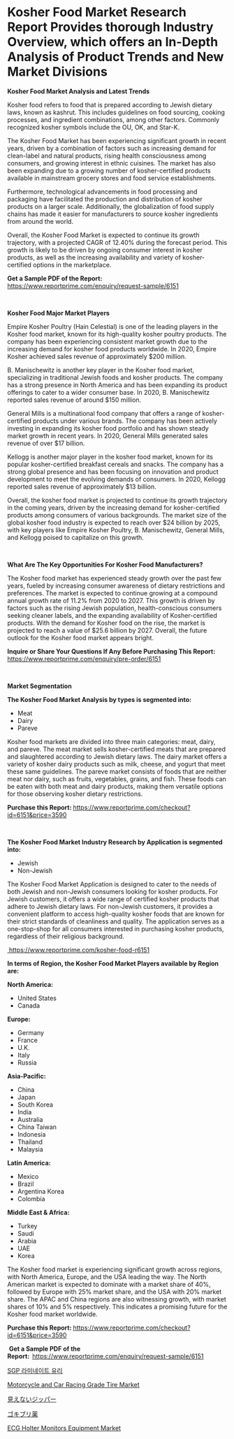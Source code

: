 <p><h1>Kosher Food Market Research Report Provides thorough Industry Overview, which offers an In-Depth Analysis of Product Trends and New Market Divisions</h1></p><p><strong>Kosher Food Market Analysis and Latest Trends</strong></p>
<p><p>Kosher food refers to food that is prepared according to Jewish dietary laws, known as kashrut. This includes guidelines on food sourcing, cooking processes, and ingredient combinations, among other factors. Commonly recognized kosher symbols include the OU, OK, and Star-K.</p><p>The Kosher Food Market has been experiencing significant growth in recent years, driven by a combination of factors such as increasing demand for clean-label and natural products, rising health consciousness among consumers, and growing interest in ethnic cuisines. The market has also been expanding due to a growing number of kosher-certified products available in mainstream grocery stores and food service establishments.</p><p>Furthermore, technological advancements in food processing and packaging have facilitated the production and distribution of kosher products on a larger scale. Additionally, the globalization of food supply chains has made it easier for manufacturers to source kosher ingredients from around the world.</p><p>Overall, the Kosher Food Market is expected to continue its growth trajectory, with a projected CAGR of 12.40% during the forecast period. This growth is likely to be driven by ongoing consumer interest in kosher products, as well as the increasing availability and variety of kosher-certified options in the marketplace.</p></p>
<p><strong>Get a Sample PDF of the Report:&nbsp;</strong> <a href="https://www.reportprime.com/enquiry/request-sample/6151">https://www.reportprime.com/enquiry/request-sample/6151</a></p>
<p>&nbsp;</p>
<p><strong>Kosher Food Major Market Players</strong></p>
<p><p>Empire Kosher Poultry (Hain Celestial) is one of the leading players in the Kosher food market, known for its high-quality kosher poultry products. The company has been experiencing consistent market growth due to the increasing demand for kosher food products worldwide. In 2020, Empire Kosher achieved sales revenue of approximately $200 million.</p><p>B. Manischewitz is another key player in the Kosher food market, specializing in traditional Jewish foods and kosher products. The company has a strong presence in North America and has been expanding its product offerings to cater to a wider consumer base. In 2020, B. Manischewitz reported sales revenue of around $150 million.</p><p>General Mills is a multinational food company that offers a range of kosher-certified products under various brands. The company has been actively investing in expanding its kosher food portfolio and has shown steady market growth in recent years. In 2020, General Mills generated sales revenue of over $17 billion.</p><p>Kellogg is another major player in the kosher food market, known for its popular kosher-certified breakfast cereals and snacks. The company has a strong global presence and has been focusing on innovation and product development to meet the evolving demands of consumers. In 2020, Kellogg reported sales revenue of approximately $13 billion.</p><p>Overall, the kosher food market is projected to continue its growth trajectory in the coming years, driven by the increasing demand for kosher-certified products among consumers of various backgrounds. The market size of the global kosher food industry is expected to reach over $24 billion by 2025, with key players like Empire Kosher Poultry, B. Manischewitz, General Mills, and Kellogg poised to capitalize on this growth.</p></p>
<p>&nbsp;</p>
<p><strong>What Are The Key Opportunities For Kosher Food Manufacturers?</strong></p>
<p><p>The Kosher food market has experienced steady growth over the past few years, fueled by increasing consumer awareness of dietary restrictions and preferences. The market is expected to continue growing at a compound annual growth rate of 11.2% from 2020 to 2027. This growth is driven by factors such as the rising Jewish population, health-conscious consumers seeking cleaner labels, and the expanding availability of Kosher-certified products. With the demand for Kosher food on the rise, the market is projected to reach a value of $25.6 billion by 2027. Overall, the future outlook for the Kosher food market appears bright.</p></p>
<p><strong>Inquire or Share Your Questions If Any Before Purchasing This Report:</strong> <a href="https://www.reportprime.com/enquiry/pre-order/6151">https://www.reportprime.com/enquiry/pre-order/6151</a></p>
<p>&nbsp;</p>
<p><strong>Market Segmentation</strong></p>
<p><strong>The Kosher Food Market Analysis by types is segmented into:</strong></p>
<p><ul><li>Meat</li><li>Dairy</li><li>Pareve</li></ul></p>
<p><p>Kosher food markets are divided into three main categories: meat, dairy, and pareve. The meat market sells kosher-certified meats that are prepared and slaughtered according to Jewish dietary laws. The dairy market offers a variety of kosher dairy products such as milk, cheese, and yogurt that meet these same guidelines. The pareve market consists of foods that are neither meat nor dairy, such as fruits, vegetables, grains, and fish. These foods can be eaten with both meat and dairy products, making them versatile options for those observing kosher dietary restrictions.</p></p>
<p><strong>Purchase this Report:&nbsp;</strong><a href="https://www.reportprime.com/checkout?id=6151&price=3590">https://www.reportprime.com/checkout?id=6151&price=3590</a></p>
<p>&nbsp;</p>
<p><strong>The Kosher Food Market Industry Research by Application is segmented into:</strong></p>
<p><ul><li>Jewish</li><li>Non-Jewish</li></ul></p>
<p><p>The Kosher Food Market Application is designed to cater to the needs of both Jewish and non-Jewish consumers looking for kosher products. For Jewish customers, it offers a wide range of certified kosher products that adhere to Jewish dietary laws. For non-Jewish customers, it provides a convenient platform to access high-quality kosher foods that are known for their strict standards of cleanliness and quality. The application serves as a one-stop-shop for all consumers interested in purchasing kosher products, regardless of their religious background.</p></p>
<p><a href="https://www.reportprime.com/kosher-food-r6151">&nbsp;https://www.reportprime.com/kosher-food-r6151</a></p>
<p><strong>In terms of Region, the Kosher Food Market Players available by Region are:</strong></p>
<p>
    <p> <strong> North America: </strong>
        <ul>
            <li>United States</li>
            <li>Canada</li>
        </ul>
        </p> 
    <p> <strong> Europe: </strong>
        <ul>
            <li>Germany</li>
            <li>France</li>
            <li>U.K.</li>
            <li>Italy</li>
            <li>Russia</li>
        </ul>
        </p> 
    <p> <strong> Asia-Pacific: </strong>
        <ul>
            <li>China</li>
            <li>Japan</li>
            <li>South Korea</li>
            <li>India</li>
            <li>Australia</li>
            <li>China Taiwan</li>
            <li>Indonesia</li>
            <li>Thailand</li>
            <li>Malaysia</li>
        </ul>
        </p> 
    <p> <strong> Latin America: </strong>
        <ul>
            <li>Mexico</li>
            <li>Brazil</li>
            <li>Argentina Korea</li>
            <li>Colombia</li>
        </ul>
        </p> 
    <p> <strong> Middle East & Africa: </strong>
        <ul>
            <li>Turkey</li>
            <li>Saudi</li>
            <li>Arabia</li>
            <li>UAE</li>
            <li>Korea</li>
        </ul>
    </p>
    </p>
<p><p>The Kosher food market is experiencing significant growth across regions, with North America, Europe, and the USA leading the way. The North American market is expected to dominate with a market share of 40%, followed by Europe with 25% market share, and the USA with 20% market share. The APAC and China regions are also witnessing growth, with market shares of 10% and 5% respectively. This indicates a promising future for the Kosher food market worldwide.</p></p>
<p><strong>Purchase this Report: </strong><a href="https://www.reportprime.com/checkout?id=6151&price=3590">https://www.reportprime.com/checkout?id=6151&price=3590</a></p>
<p>&nbsp;<strong>Get a Sample PDF of the Report:&nbsp;&nbsp;</strong><a href="https://www.reportprime.com/enquiry/request-sample/6151">https://www.reportprime.com/enquiry/request-sample/6151</a></p>
<p><strong></strong></p>
<p><p><a href="https://medium.com/@matthiasdkins856/sgp-%EC%A0%81%EC%B8%B5-%EC%9C%A0%EB%A6%AC-%EC%8B%9C%EC%9E%A5-%EA%B7%9C%EB%AA%A8-%EC%84%B1%EC%9E%A5-%ED%8A%B8%EB%A0%8C%EB%93%9C-%ED%86%B5%EA%B3%84-%EB%B0%8F-%EC%98%88%EC%B8%A1-2024-2031-8e1468d09904">SGP 라미네이트 유리</a></p><p><a href="https://medium.com/@samirmayert184/motorcycle-and-car-racing-grade-tire-market-emerging-trends-and-future-prospects-for-period-from-2e18ead043e0">Motorcycle and Car Racing Grade Tire Market</a></p><p><a href="https://medium.com/@eugenethompson65/%E4%B8%8D%E5%8F%AF%E8%A6%96%E3%83%95%E3%82%A1%E3%82%B9%E3%83%8A%E3%83%BC%E5%B8%82%E5%A0%B4-2024%E5%B9%B4%E3%81%8B%E3%82%892031%E5%B9%B4%E3%81%BE%E3%81%A7%E3%81%AE%E6%A5%AD%E7%95%8C%E3%83%88%E3%83%AC%E3%83%B3%E3%83%89%E3%81%A8%E4%BA%88%E6%B8%AC-6a3bc7fdf471">見えないジッパー</a></p><p><a href="https://medium.com/@karinaokon69/%E3%82%B4%E3%82%AD%E3%83%96%E3%83%AA%E9%A7%86%E9%99%A4%E8%96%AC%E5%B8%82%E5%A0%B4%E3%82%B7%E3%82%A7%E3%82%A2-%E5%B8%82%E5%A0%B4%E5%88%86%E6%9E%90-%E6%88%90%E9%95%B7%E3%83%88%E3%83%AC%E3%83%B3%E3%83%89-%E4%BA%88%E6%B8%AC-2024%E5%B9%B4-2031%E5%B9%B4-b8ae20e2ea52">ゴキブリ薬</a></p><p><a href="https://issuu.com/reportprime-2/docs/ecg-holter-monitors-equipment-market-size-2030.ppt">ECG Holter Monitors Equipment Market</a></p></p>